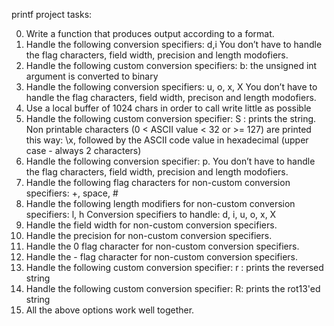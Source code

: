 printf project tasks:

0. Write a function that produces output according to a format.
1. Handle the following conversion specifiers:
d,i
You don’t have to handle the flag characters,
field width, precision and length modofiers.
2. Handle the following custom conversion specifiers:
b: the unsigned int argument is converted to binary
3. Handle the following conversion specifiers:
u, o, x, X
You don’t have to handle the flag characters,
field width, precison and length modofiers.
4. Use a local buffer of 1024 chars in order to call write little as possible
5. Handle the following custom conversion specifier:
S : prints the string.
Non printable characters (0 < ASCII value < 32 or >= 127) are printed this way:
\x, followed by the ASCII code value in hexadecimal
(upper case - always 2 characters)
6. Handle the following conversion specifier: p.
You don’t have to handle the flag characters,
field width, precision and length modofiers.
7. Handle the following flag characters for non-custom conversion specifiers:
+, space, #
8. Handle the following length modifiers for non-custom conversion specifiers:
l, h
Conversion specifiers to handle: d, i, u, o, x, X
9. Handle the field width for non-custom conversion specifiers.
10. Handle the precision for non-custom conversion specifiers.
11. Handle the 0 flag character for non-custom conversion specifiers.
12. Handle the - flag character for non-custom conversion specifiers.
13. Handle the following custom conversion specifier:
r : prints the reversed string
14. Handle the following custom conversion specifier:
R: prints the rot13'ed string
15. All the above options work well together.
